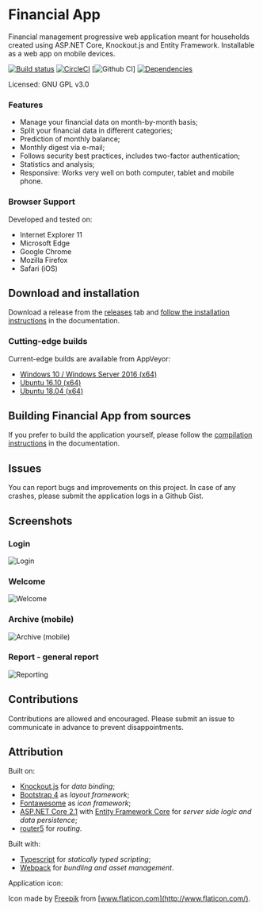# Financial App

Financial management progressive web application meant for households created using ASP.NET Core, Knockout.js and Entity Framework. Installable as a web app on mobile devices.

[![Build status](https://ci.appveyor.com/api/projects/status/p31vw84asaq445h5?svg=true)](https://ci.appveyor.com/project/Sebazzz/financial-app)
[![CircleCI](https://circleci.com/gh/Sebazzz/financial-app.svg?style=svg)](https://circleci.com/gh/Sebazzz/financial-app)
[![Github CI](https://github.com/sebazzz/financial-app/workflows/Continuous%20integration/badge.svg)]
[![Dependencies](https://david-dm.org/sebazzz/financial-app.svg)](https://david-dm.org/sebazzz/financial-app.svg)

Licensed: GNU GPL v3.0

### Features

-   Manage your financial data on month-by-month basis;
-   Split your financial data in different categories;
-   Prediction of monthly balance;
-   Monthly digest via e-mail;
-   Follows security best practices, includes two-factor authentication;
-   Statistics and analysis;
-   Responsive: Works very well on both computer, tablet and mobile phone.

### Browser Support

Developed and tested on:

-   Internet Explorer 11
-   Microsoft Edge
-   Google Chrome
-   Mozilla Firefox
-   Safari (iOS)

## Download and installation

Download a release from the [releases](https://github.com/Sebazzz/financial-app/releases) tab and [follow the installation instructions](docs/Installation.md) in the documentation.

### Cutting-edge builds

Current-edge builds are available from AppVeyor:

-   [Windows 10 / Windows Server 2016 (x64)](https://ci.appveyor.com/api/projects/Sebazzz/financial-app/artifacts/financial-app-win10-x64.zip)
-   [Ubuntu 16.10 (x64)](https://ci.appveyor.com/api/projects/Sebazzz/financial-app/artifacts/financial-app-ubuntu.16.10-x64.tar.gz)
-   [Ubuntu 18.04 (x64)](https://ci.appveyor.com/api/projects/Sebazzz/financial-app/artifacts/financial-app-ubuntu.18.04-x64.tar.gz)

## Building Financial App from sources

If you prefer to build the application yourself, please follow the [compilation instructions](docs/Building-from-sources.md) in the documentation.

## Issues

You can report bugs and improvements on this project. In case of any crashes, please submit the application logs in a Github Gist.

## Screenshots

### **Login**

![Login](docs/screenshots/login.png)

### **Welcome**

![Welcome](docs/screenshots/welcome.png)

### **Archive (mobile)**

![Archive (mobile)](docs/screenshots/archive-mobile.png)

### **Report - general report**

![Reporting](docs/screenshots/reporting.png)

## Contributions

Contributions are allowed and encouraged. Please submit an issue to communicate in advance to prevent disappointments.

## Attribution

Built on:

-   [Knockout.js](http://knockoutjs.com/) for _data binding_;
-   [Bootstrap 4](http://getbootstrap.com/) as _layout framework_;
-   [Fontawesome](http://fontawesome.io/) as _icon framework_;
-   [ASP.NET Core 2.1](https://dot.net) with [Entity Framework Core](https://docs.microsoft.com/en-us/ef/core/) for _server side logic and data persistence_;
-   [router5](http://router5.github.io/) for _routing_.

Built with:

-   [Typescript](https://www.typescriptlang.org/) for _statically typed scripting_;
-   [Webpack](https://webpack.js.org/) for _bundling and asset management_.

Application icon:

Icon made by [Freepik](http://www.freepik.com/) from [www.flaticon.com](http://www.flaticon.com/).
